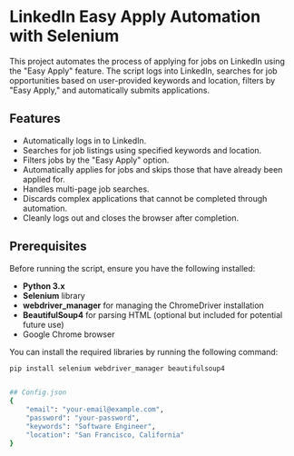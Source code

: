 # LinkedIn Easy Apply Automation with Selenium

This project automates the process of applying for jobs on LinkedIn using the "Easy Apply" feature. The script logs into LinkedIn, searches for job opportunities based on user-provided keywords and location, filters by "Easy Apply," and automatically submits applications.

## Features

- Automatically logs in to LinkedIn.
- Searches for job listings using specified keywords and location.
- Filters jobs by the "Easy Apply" option.
- Automatically applies for jobs and skips those that have already been applied for.
- Handles multi-page job searches.
- Discards complex applications that cannot be completed through automation.
- Cleanly logs out and closes the browser after completion.

## Prerequisites

Before running the script, ensure you have the following installed:

- **Python 3.x**
- **Selenium** library
- **webdriver_manager** for managing the ChromeDriver installation
- **BeautifulSoup4** for parsing HTML (optional but included for potential future use)
- Google Chrome browser

You can install the required libraries by running the following command:

```bash
pip install selenium webdriver_manager beautifulsoup4


## Config.json
{
    "email": "your-email@example.com",
    "password": "your-password",
    "keywords": "Software Engineer",
    "location": "San Francisco, California"
}
